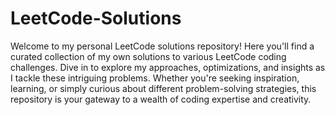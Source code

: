 # LeetCode-Solutions

Welcome to my personal LeetCode solutions repository! Here you'll find a curated collection of my own solutions to various LeetCode coding challenges. Dive in to explore my approaches, optimizations, and insights as I tackle these intriguing problems. Whether you're seeking inspiration, learning, or simply curious about different problem-solving strategies, this repository is your gateway to a wealth of coding expertise and creativity.
